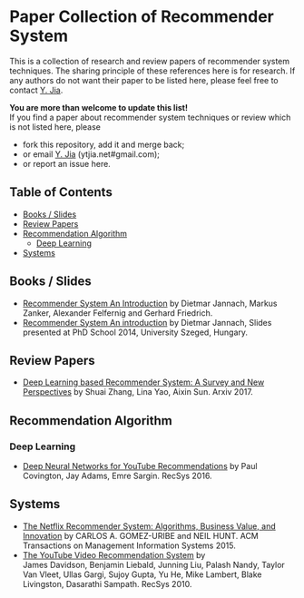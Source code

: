 # Paper Collection of Recommender System
This is a collection of research and review papers of recommender system techniques. The sharing principle of these references here is for research. If any authors do not want their paper to be listed here, please feel free to contact [Y. Jia](http://ytjia.net).

**You are more than welcome to update this list!** <br>
If you find a paper about recommender system techniques or review which is not listed here, please 
* fork this repository, add it and merge back;
* or email [Y. Jia](http://ytjia.net) (ytjia.net#gmail.com);
* or report an issue here.


## Table of Contents
* [Books / Slides](#books--slides)
* [Review Papers](#review-papers)
* [Recommendation Algorithm](#recommendation-algorithm)
  * [Deep Learning](#deep-learning)
* [Systems](#systems)
 
 
## Books / Slides
* [Recommender System An Introduction](https://book.douban.com/subject/5410320/) by Dietmar Jannach, Markus Zanker, Alexander Felfernig and Gerhard Friedrich.
* [Recommender System An introduction](https://pdfs.semanticscholar.org/5d1d/d378962c7601526f65f69e408f8800a0d3c4.pdf) by Dietmar Jannach, Slides presented at PhD School 2014, University Szeged, Hungary.


## Review Papers
* [Deep Learning based Recommender System: A Survey and New Perspectives](https://arxiv.org/pdf/1707.07435.pdf) by Shuai Zhang, Lina Yao, Aixin Sun. Arxiv 2017.


## Recommendation Algorithm
### Deep Learning
* [Deep Neural Networks for YouTube Recommendations](http://delivery.acm.org/10.1145/2960000/2959190/p191-covington.pdf) by Paul Covington, Jay Adams, Emre Sargin. RecSys 2016.

## Systems
* [The Netflix Recommender System: Algorithms, Business Value,
and Innovation](http://delivery.acm.org/10.1145/2850000/2843948/a13-gomez-uribe.pdf) by CARLOS A. GOMEZ-URIBE and NEIL HUNT. ACM Transactions on Management Information Systems 2015.
* [The YouTube Video Recommendation System](http://citeseerx.ist.psu.edu/viewdoc/download?doi=10.1.1.434.9301) by 	
James Davidson, Benjamin Liebald, Junning Liu, Palash Nandy, Taylor Van Vleet, Ullas Gargi, Sujoy Gupta, Yu He, Mike Lambert, Blake Livingston, Dasarathi Sampath. RecSys 2010.

